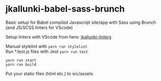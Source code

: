 # jkallunki-babel-sass-brunch
Basic setup for Babel compiled Javascript site/app with Sass using Brunch (and JS/SCSS linters for VScode)

Setup linters with VScode from here: [jkallunki-linters](https://github.com/J-Kallunki/jkallunki-linters)

Manual stylelint with `yarn run stylelint`  
Run *.test.js files with Jest `yarn run test`

`yarn run start`  
`yarn run build`

Put your static files (html etc.) to src/assets

